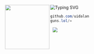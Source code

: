 ![Typing SVG](https://readme-typing-svg.herokuapp.com?font=Roboto+Mono&lines=alan.rest)
<img align="left" src="https://i.imgur.com/Im1kTL0.png" width="147"/> 

```csharp
github.com/uidalan
guns.lol/=
```
&zwnj; 
&zwnj; 
![]([https://komarev.com/ghpvc/?username=1](https://komarev.com/ghpvc/?username=1&style=for-the-badge))
